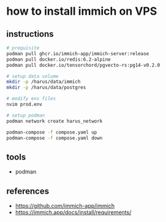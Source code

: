 # how to install immich on VPS

## instructions

```sh
# prequisite
podman pull ghcr.io/immich-app/immich-server:release
podman pull docker.io/redis:6.2-alpine
podman pull docker.io/tensorchord/pgvecto-rs:pg14-v0.2.0

# setup data volume
mkdir -p /harus/data/immich
mkdir -p /harus/data/postgres

# modify env files
nvim prod.env

# setup podman
podman network create harus_network

podman-compose -f compose.yaml up
podman-compose -f compose.yaml down
```

## tools

- podman

## references

- https://github.com/immich-app/immich
- https://immich.app/docs/install/requirements/
